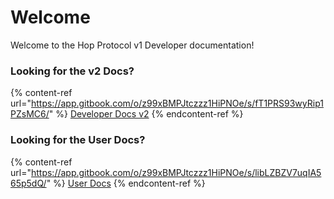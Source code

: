 # Welcome

Welcome to the Hop Protocol v1 Developer documentation!

### Looking for the v2 Docs?

{% content-ref url="https://app.gitbook.com/o/z99xBMPJtczzz1HiPNOe/s/fT1PRS93wyRip1PZsMC6/" %}
[Developer Docs v2](https://app.gitbook.com/o/z99xBMPJtczzz1HiPNOe/s/fT1PRS93wyRip1PZsMC6/)
{% endcontent-ref %}

### Looking for the User Docs?

{% content-ref url="https://app.gitbook.com/o/z99xBMPJtczzz1HiPNOe/s/libLZBZV7uqIA565p5dQ/" %}
[User Docs](https://app.gitbook.com/o/z99xBMPJtczzz1HiPNOe/s/libLZBZV7uqIA565p5dQ/)
{% endcontent-ref %}
